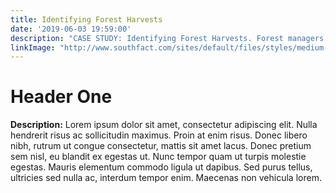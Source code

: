 ```yaml
---
title: Identifying Forest Harvests
date: '2019-06-03 19:59:00' 
description: "CASE STUDY: Identifying Forest Harvests. Forest managers are tasked with tracking harvest sites to monitor best management practices and to manage water quality objectives. The steps in this use case show how to use the SouthFACT applications to find forest harvests in Eastern North Carolina."
linkImage: "http://www.southfact.com/sites/default/files/styles/medium-large/public/swir_threshold_mask_imagery.png?itok=mzz2lUNE"
---
```

# Header One

**Description:** Lorem ipsum dolor sit amet, consectetur adipiscing elit. Nulla hendrerit risus ac sollicitudin maximus. Proin at enim risus. Donec libero nibh, rutrum ut congue consectetur, mattis sit amet lacus. Donec pretium sem nisl, eu blandit ex egestas ut. Nunc tempor quam ut turpis molestie egestas. Mauris elementum commodo ligula ut dapibus. Sed purus tellus, ultricies sed nulla ac, interdum tempor enim. Maecenas non vehicula lorem. 